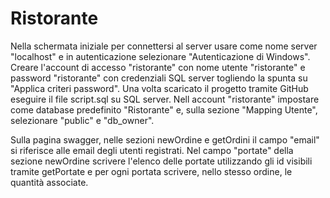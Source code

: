 # Ristorante
Nella schermata iniziale per connettersi al server usare come nome server "localhost" e in autenticazione selezionare "Autenticazione di Windows".
Creare l'account di accesso "ristorante" con nome utente "ristorante" e password "ristorante" con credenziali SQL server togliendo la spunta su "Applica criteri password".
Una volta scaricato il progetto tramite GitHub eseguire il file script.sql su SQL server.
Nell account "ristorante" impostare come database predefinito "Ristorante" e, sulla sezione "Mapping Utente", selezionare "public" e "db_owner".

Sulla pagina swagger, nelle sezioni newOrdine e getOrdini il campo "email" si riferisce alle email degli utenti registrati.
Nel campo "portate" della sezione newOrdine scrivere l'elenco delle portate utilizzando gli id visibili tramite getPortate e per ogni portata scrivere, nello stesso ordine, le quantità associate.
